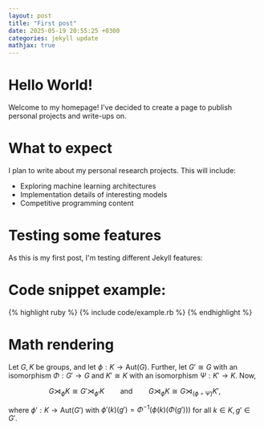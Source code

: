 ```yaml
---
layout: post
title: "First post"
date: 2025-05-19 20:55:25 +0300
categories: jekyll update
mathjax: true
---
```


# Hello World!

Welcome to my homepage! I've decided to create a page to publish personal projects and write-ups on.

# What to expect

I plan to write about my personal research projects. This will include:

- Exploring machine learning architectures
- Implementation details of interesting models
- Competitive programming content

# Testing some features

As this is my first post, I'm testing different Jekyll features:

# Code snippet example:

{% highlight ruby %}
{% include code/example.rb %}
{% endhighlight %}

# Math rendering

Let $G, K$ be groups, and let $\phi: K \to \mathrm{Aut}(G)$.
Further, let $G' \cong G$ with an isomorphism $\Phi: G' \to G$ and $K' \cong K$ with an isomorphism $\Psi: K' \to K$.
Now,

$$
    G \rtimes_\phi K \cong G' \rtimes_{\phi'} K \qquad \text{and} \qquad
    G \rtimes_\phi K \cong G \rtimes_{(\phi \circ \Psi)} K',
$$

where $\phi': K \to \mathrm{Aut}(G')$ with $\phi'(k)(g')=\Phi^{-1}\left( \phi(k)(\Phi(g')) \right)$ for all $k \in K, g' \in G'$.
